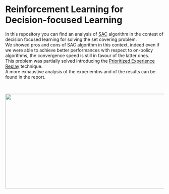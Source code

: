 # Reinforcement Learning for Decision-focused Learning

In this repository you can find an analysis of [SAC](https://arxiv.org/pdf/1801.01290.pdf) algorithm in the contest of decision focused learning for solving the set covering problem.  
We showed pros and cons of SAC algorithm in this context, indeed even if we were able to achieve better performances with respect to on-policy algorithms, the convergence speed is still in favour of the latter ones.  
This problem was partially solved introducing the [Prioritized Experience Replay](https://arxiv.org/pdf/1511.05952.pdf) technique.  
A more exhaustive analysis of the experiemtns and of the results can be found in the report.  

&nbsp; &nbsp; &nbsp; &nbsp; &nbsp;
<p align="center">
<img src="https://github.com/TiaBerte/rl-for-dfl/assets/33131887/f095f486-ae53-4bce-a12c-d87002bfd77a"  width="600" height="300">
</p>

